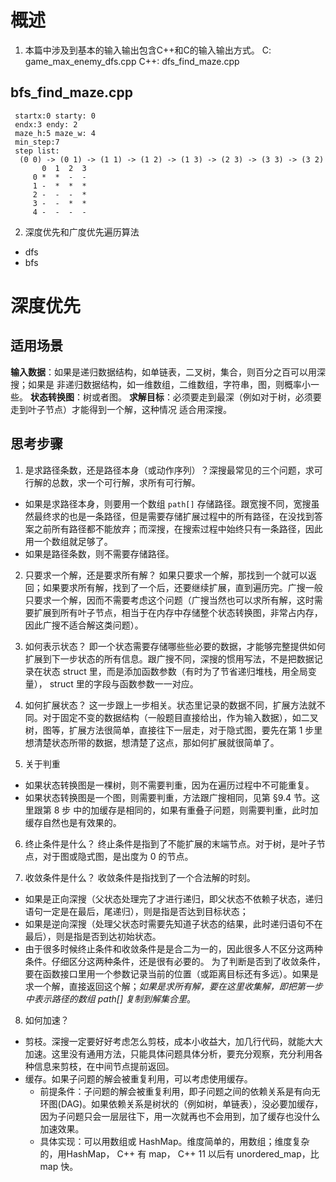# 概述
1. 本篇中涉及到基本的输入输出包含C++和C的输入输出方式。
C: game_max_enemy_dfs.cpp
C++: dfs_find_maze.cpp

## bfs_find_maze.cpp

     startx:0 starty: 0
     endx:3 endy: 2
     maze_h:5 maze_w: 4
     min_step:7
     step list:
      (0 0) -> (0 1) -> (1 1) -> (1 2) -> (1 3) -> (2 3) -> (3 3) -> (3 2)
           0  1  2  3  
         0 *  *  -  -  
         1 -  *  *  *  
         2 -  -  -  *  
         3 -  -  *  *  
         4 -  -  -  - 


2. 深度优先和广度优先遍历算法
- dfs
- bfs

# 深度优先

## 适用场景

**输入数据**：如果是递归数据结构，如单链表，二叉树，集合，则百分之百可以用深搜；如果是
非递归数据结构，如一维数组，二维数组，字符串，图，则概率小一些。
**状态转换图**：树或者图。
**求解目标**：必须要走到最深（例如对于树，必须要走到叶子节点）才能得到一个解，这种情况
适合用深搜。

## 思考步骤
1. 是求路径条数，还是路径本身（或动作序列）？深搜最常见的三个问题，求可行解的总数，求一个可行解，求所有可行解。
- 如果是求路径本身，则要用一个数组 `path[]`  存储路径。跟宽搜不同，宽搜虽然最终求的也是一条路径，但是需要存储扩展过程中的所有路径，在没找到答案之前所有路径都不能放弃；而深搜，在搜索过程中始终只有一条路径，因此用一个数组就足够了。
- 如果是路径条数，则不需要存储路径。

2. 只要求一个解，还是要求所有解？
如果只要求一个解，那找到一个就可以返回；如果要求所有解，找到了一个后，还要继续扩展，直到遍历完。广搜一般只要求一个解，因而不需要考虑这个问题（广搜当然也可以求所有解，这时需要扩展到所有叶子节点，相当于在内存中存储整个状态转换图，非常占内存，因此广搜不适合解这类问题）。

3. 如何表示状态？
即一个状态需要存储哪些些必要的数据，才能够完整提供如何扩展到下一步状态的所有信息。跟广搜不同，深搜的惯用写法，不是把数据记录在状态 struct 里，而是添加函数参数（有时为了节省递归堆栈，用全局变量）， struct 里的字段与函数参数一一对应。

4. 如何扩展状态？
这一步跟上一步相关。状态里记录的数据不同，扩展方法就不同。对于固定不变的数据结构（一般题目直接给出，作为输入数据），如二叉树，图等，扩展方法很简单，直接往下一层走，对于隐式图，要先在第 1 步里想清楚状态所带的数据，想清楚了这点，那如何扩展就很简单了。

5. 关于判重
- 如果状态转换图是一棵树，则不需要判重，因为在遍历过程中不可能重复。
- 如果状态转换图是一个图，则需要判重，方法跟广搜相同，见第 §9.4 节。这里跟第 8 步
中的加缓存是相同的，如果有重叠子问题，则需要判重，此时加缓存自然也是有效果的。

6. 终止条件是什么？
终止条件是指到了不能扩展的末端节点。对于树，是叶子节点，对于图或隐式图，是出度为 0 的节点。

7. 收敛条件是什么？
收敛条件是指找到了一个合法解的时刻。
- 如果是正向深搜（父状态处理完了才进行递归，即父状态不依赖子状态，递归语句一定是在最后，尾递归），则是指是否达到目标状态；
- 如果是逆向深搜（处理父状态时需要先知道子状态的结果，此时递归语句不在最后），则是指是否到达初始状态。
- 由于很多时候终止条件和收敛条件是是合二为一的，因此很多人不区分这两种条件。仔细区分这两种条件，还是很有必要的。
为了判断是否到了收敛条件，要在函数接口里用一个参数记录当前的位置（或距离目标还有多远）。如果是求一个解，直接返回这个解；*如果是求所有解，要在这里收集解，即把第一步中表示路径的数组 path[] 复制到解集合里*。

8. 如何加速？
- 剪枝。深搜一定要好好考虑怎么剪枝，成本小收益大，加几行代码，就能大大加速。这里没有通用方法，只能具体问题具体分析，要充分观察，充分利用各种信息来剪枝，在中间节点提前返回。
- 缓存。如果子问题的解会被重复利用，可以考虑使用缓存。
    - 前提条件：子问题的解会被重复利用，即子问题之间的依赖关系是有向无环图(DAG)。如果依赖关系是树状的（例如树，单链表），没必要加缓存，因为子问题只会一层层往下，用一次就再也不会用到，加了缓存也没什么加速效果。
    - 具体实现：可以用数组或 HashMap。维度简单的，用数组；维度复杂的，用HashMap， C++ 有 map， C++ 11 以后有 unordered_map，比 map 快。